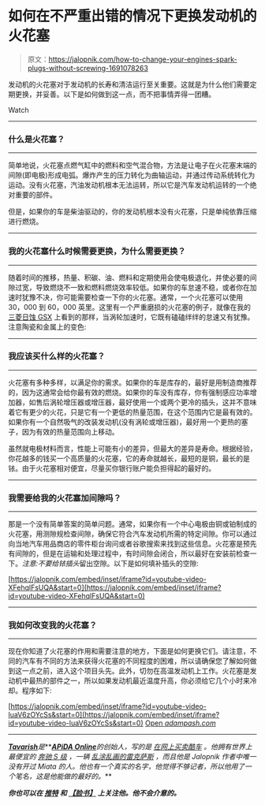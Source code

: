 # 如何在不严重出错的情况下更换发动机的火花塞

> 原文：<https://jalopnik.com/how-to-change-your-engines-spark-plugs-without-screwing-1691078263>

发动机的火花塞对于发动机的长寿和清洁运行至关重要。这就是为什么他们需要定期更换，并妥善。以下是如何做到这一点，而不把事情弄得一团糟。

Watch

* * *

### 什么是火花塞？

* * *

简单地说，火花塞点燃气缸中的燃料和空气混合物，方法是让电子在火花塞末端的间隙(即电极)形成电弧。爆炸产生的压力转化为曲轴运动，并通过传动系统转化为运动。没有火花塞，汽油发动机根本无法运转，所以它是汽车发动机运转的一个绝对重要的部件。

但是，如果你的车是柴油驱动的，你的发动机根本没有火花塞，只是单纯依靠压缩进行燃烧。

* * *

### 我的火花塞什么时候需要更换，为什么需要更换？

* * *

随着时间的推移，热量、积碳、油、燃料和定期使用会使电极退化，并使必要的间隙过宽，导致燃烧不一致和燃料燃烧效率较低。如果你的车怠速不稳，或者你在加速时犹豫不决，你可能需要检查一下你的火花塞。通常，一个火花塞可以使用 30，000 到 60，000 英里。这里有一个严重磨损的火花塞的例子，就像在我的 [三菱日蚀 GSX](http://carbuying.jalopnik.com/heres-how-i-bought-a-super-rare-stock-mitsubishi-eclips-1675243105) 上看到的那样，当涡轮加速时，它既有磕磕绊绊的怠速又有犹豫。注意陶瓷和金属上的变色:

* * *

### 我应该买什么样的火花塞？

* * *

火花塞有多种多样，以满足你的需求。如果你的车是库存的，最好是用制造商推荐的，因为这通常会给你最有效的燃烧。如果你的车没有库存，你有强制感应功率增加器，如售后涡轮增压器或增压器，最好使用一个或两个更冷的插头，这并不意味着它有更少的火花，只是它有一个更低的热量范围，在这个范围内它是最有效的。如果你有一个自然吸气的改装发动机(没有涡轮或增压器)，最好用一个更热的塞子，因为有效的热量范围向上移动。

虽然就电极材料而言，性能上可能有小的差异，但最大的差异是寿命。根据经验，你花越多的钱买一个高质量的火花塞，它的寿命就越长，最短的是铜，最长的是铱。由于火花塞相对便宜，尽量买你银行账户能负担得起的最好的。

* * *

### 我需要给我的火花塞加间隙吗？

* * *

那是一个没有简单答案的简单问题。通常，如果你有一个中心电极由铜或铂制成的火花塞，用测隙规检查间隙，确保它符合汽车发动机所需的特定间隙。你可以通过向当地汽车用品商店的零件柜台询问或者谷歌搜索来找到这些信息。火花塞是预先有间隙的，但是在运输和处理过程中，有时间隙会闭合，所以最好在安装前检查一下。*注意:不要给铱插头*留出空隙。以下是如何填补插头的空隙:

 [https://jalopnik.com/embed/inset/iframe?id=youtube-video-XFehqlFsUQA&start=0](https://jalopnik.com/embed/inset/iframe?id=youtube-video-XFehqlFsUQA&start=0) 

* * *

### 我如何改变我的火花塞？

* * *

现在你知道了火花塞的作用和需要注意的地方，下面是如何更换它们。请注意，不同的汽车有不同的方法来获得火花塞的不同程度的困难，所以请确保您了解如何做到这一点之前，进入这个项目头先。此外，切勿在高温发动机上工作。火花塞是发动机中最热的部件之一，所以如果发动机最近温度升高，你必须给它几个小时来冷却。程序如下:

 [https://jalopnik.com/embed/inset/iframe?id=youtube-video-luaV6zOYcSs&start=0](https://jalopnik.com/embed/inset/iframe?id=youtube-video-luaV6zOYcSs&start=0) [Open *adampash.com*](http://adampash.com/related-widget/build/?posts=1689072201,1643804882,1654936990&title=Want%20more%20DIY%3F%20Check%20these%20out!)

* * *

[***Tavarish***](http://twitter.com/apidaonline)*是***[***APiDA Online***](http://www.apidaonline.com/)*的创始人，写的是* [*在网上买卖酷车*](http://carbuying.jalopnik.com/tag/art-of-the-flip) *。他拥有世界上最便宜的* [*奔驰 S 级*](https://jalopnik.com/5-things-no-one-tells-you-about-owning-a-used-luxury-ca-1582610274) *，一辆* [*乱涂乱画的雷克萨斯*](http://oppositelock.jalopnik.com/this-is-the-craziest-lexus-sc300-ive-ever-seen-and-it-1524907627) *，而且他是 Jalopnik 作者中唯一没有开过 Miata 的人。他也有一个真实的名字，他觉得不够记者，所以他用了一个笔名，这是他能做的最好的。***

***你也可以在* [*推特*](http://twitter.com/apidaonline) *和* [*【脸书】*](http://facebook.com/apidaonline) *上关注他。他不会介意的。***